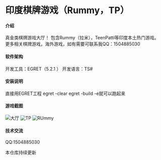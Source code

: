 # 印度棋牌游戏（Rummy，TP）

#### 介绍
真金类棋牌游戏大厅！
包含Rummy（拉米），TeenPatti等印度本土热门游戏。
更多相关棋牌游戏，海外游戏，如有需要可联系我QQ：1504885030


#### 软件架构
开发工具：EGRET（5.2.1 ）
开发语言：TS#


#### 安装说明
直接用EGRET工程 egret -clear
egret -build -e就可以跑起来


#### 游戏截图
![大厅](https://images.gitee.com/uploads/images/2021/0906/152631_5fa76f68_9681571.jpeg "大厅.jpg")
![TP](https://images.gitee.com/uploads/images/2021/0906/152537_cf0385f1_9681571.jpeg "TP.jpg")
![RUmmy](https://images.gitee.com/uploads/images/2021/0906/152605_54244691_9681571.jpeg "Rummy.jpg")


#### 技术交流
QQ:1504885030

本仓库持续更新
